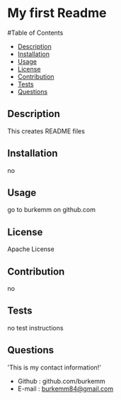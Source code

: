 # My first Readme 
#Table of Contents
* [Description](#description)
* [Installation](#installation)
* [Usage](#usage)
* [License](#license)
* [Contribution](#contribution)
* [Tests](#tests)
* [Questions](#questions)
## Description
This creates README files
## Installation
no
## Usage
go to burkemm on github.com
## License
Apache License
## Contribution
no
## Tests
no test instructions
## Questions
'This is my contact information!'
* Github : github.com/burkemm
* E-mail : burkemm84@gmail.com